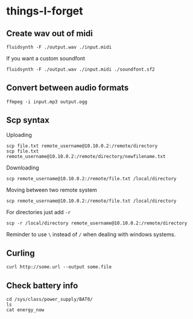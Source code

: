 # things-I-forget


## Create wav out of midi

```
fluidsynth -F ./output.wav ./input.midi
```

If you want a custom soundfont

``` 
fluidsynth -F ./output.wav ./input.midi ./soundfont.sf2
```

## Convert between audio formats

```
ffmpeg -i input.mp3 output.ogg
```

## Scp syntax
Uploading
``` 
scp file.txt remote_username@10.10.0.2:/remote/directory
scp file.txt remote_username@10.10.0.2:/remote/directory/newfilename.txt
```

Downloading

```
scp remote_username@10.10.0.2:/remote/file.txt /local/directory
```


Moving between two remote system

```
scp remote_username@10.10.0.2:/remote/file.txt /local/directory
```

For directories just add `-r`

```
scp -r /local/directory remote_username@10.10.0.2:/remote/directory
```

Reminder to use `\` instead of `/` when dealing with windows systems.

## Curling
```
curl http://some.url --output some.file
```

## Check battery info

```
cd /sys/class/power_supply/BAT0/
ls
cat energy_now
```

